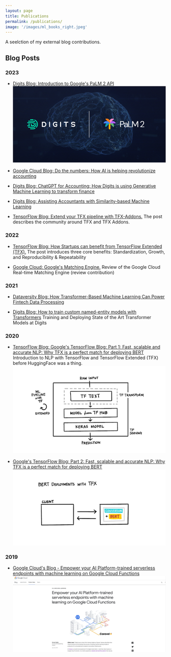 ```yaml
---
layout: page
title: Publications
permalink: /publications/
image: '/images/ml_books_right.jpeg'
---
```


A seelction of my external blog contributions.

## Blog Posts

### 2023

* [Digits Blog: Introduction to Google's PaLM 2 API](https://digits.com/developer/posts/introduction-to-googles-palm-2-api/)
![Introduction to Google's PaLM 2 API](/images/palm-header.png)

* [Google Cloud Blog: Do the numbers: How AI is helping revolutionize accounting](https://cloud.google.com/blog/products/ai-machine-learning/digits-is-revolutionizing-accounting-with-google-cloud-ml)

* [Digits Blog: ChatGPT for Accounting: How Digits is using Generative Machine Learning to transform finance](https://digits.com/developer/posts/assisting-accountants-with-generative-machine-learning/)

* [Digits Blog: Assisting Accountants with Similarity-based Machine Learning](https://digits.com/developer/posts/assisting-accountants-with-similarity-based-machine-learning/)

* [TensorFlow Blog: Extend your TFX pipeline with TFX-Addons.](https://blog.tensorflow.org/2023/02/extend-your-tfx-pipeline-with-tfx-addons.html) The post describes the community around TFX and TFX Addons.

### 2022

* [TensorFlow Blog: How Startups can benefit from TensorFlow Extended (TFX).](https://blog.tensorflow.org/2022/10/how-startups-can-benefit-from-tfx.html) The post introduces three core benefits: Standardization, Growth, and Reproducibility & Repeatability

* [Google Cloud: Google's Matching Engine.](https://cloud.google.com/blog/products/ai-machine-learning/real-time-ai-with-google-cloud-vertex-ai) Review of the Google Cloud Real-time Matching Engine (review contribution)

### 2021

* [Dataversity Blog: How Transformer-Based Machine Learning Can Power Fintech Data Processing](https://www.dataversity.net/how-transformer-based-machine-learning-can-power-fintech-data-processing/)

* [Digits Blog: How to train custom named-entity models with Transformers](https://developer.digits.com/2021/09/15/training-and-deploying-state-of-the-art-transformer-models-at-digits/) Training and Deploying State of the Art Transformer Models at Digits

### 2020

* [TensorFlow Blog: Google's TensorFlow Blog: Part 1: Fast, scalable and accurate NLP: Why TFX is a perfect match for deploying BERT](https://blog.tensorflow.org/2020/03/part-1-fast-scalable-and-accurate-nlp-tensorflow-deploying-bert.html) Introduction to NLP with TensorFlow and TensorFlow Extended (TFX) before HuggingFace was a thing.
![TensorFlow Blog: Part 1: Fast, scalable and accurate NLP: Why TFX is a perfect match for deploying BERT link](/images/publications_Bert_TFX_1.png)

* [Google's TensorFlow Blog: Part 2: Fast, scalable and accurate NLP: Why TFX is a perfect match for deploying BERT](https://blog.tensorflow.org/2020/06/part-2-fast-scalable-and-accurate-nlp.html)
![TensorFlow Blog: Part 2: Fast, scalable and accurate NLP: Why TFX is a perfect match for deploying BERT link](/images/publications_Bert_TFX_2.png)

### 2019

* [Google Cloud's Blog - Empower your AI Platform-trained serverless endpoints with machine learning on Google Cloud Functions](https://cloud.google.com/blog/products/ai-machine-learning/empower-your-ai-platform-trained-serverless-endpoints-with-machine-learning-on-google-cloud-functions)
![Empower your AI Platform-trained serverless endpoints with machine learning on Google Cloud Functions](/images/publications_google_cloud_functions.png)
